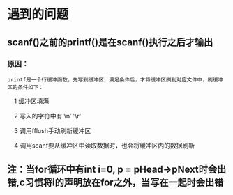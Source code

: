 # 遇到的问题
## scanf()之前的printf()是在scanf()执行之后才输出
### 原因：
    printf是一个行缓冲函数，先写到缓冲区，满足条件后，才将缓冲区刷到对应文件中，刷缓冲区的条件如下：

    1 缓冲区填满

    2 写入的字符中有‘\n’ '\r'

    3 调用fflush手动刷新缓冲区

    4 调用scanf要从缓冲区中读取数据时，也会将缓冲区内的数据刷新

## 注：当for循环中有int i=0, p = pHead->pNext时会出错,c习惯将i的声明放在for之外，当写在一起时会出错
